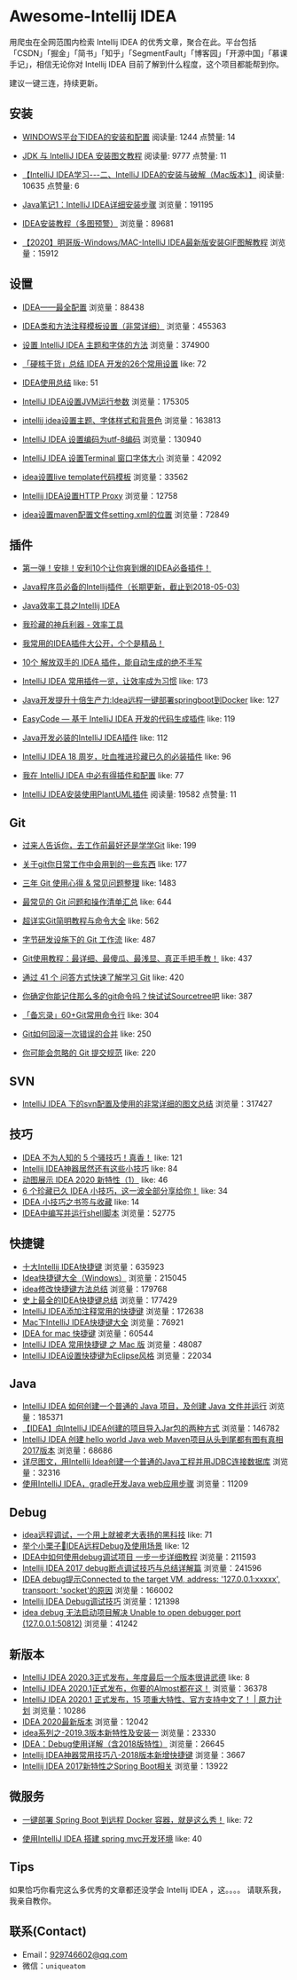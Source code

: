 # Awesome-Intellij IDEA

用爬虫在全网范围内检索 Intellij IDEA 的优秀文章，聚合在此。平台包括 「CSDN」「掘金」「简书」「知乎」「SegmentFault」「博客园」「开源中国」「慕课手记」，相信无论你对 Intellij IDEA 目前了解到什么程度，这个项目都能帮到你。

建议一键三连，持续更新。



## 安装

- [WINDOWS平台下IDEA的安装和配置](https://www.jianshu.com/p/f0d2017194b7) 阅读量: 1244 点赞量: 14
- [JDK 与 IntelliJ IDEA 安装图文教程](https://www.jianshu.com/p/c63e3ef3a2ac) 阅读量: 9777 点赞量: 11

- [【IntelliJ IDEA学习---二、IntelliJ IDEA的安装与破解（Mac版本）】](https://www.jianshu.com/p/6bca89082a78) 阅读量: 10635 点赞量: 6
- [Java笔记1：IntelliJ IDEA详细安装步骤](https://blog.csdn.net/haishu_zheng/article/details/50265371) 浏览量：191195
- [IDEA安装教程（多图预警）](https://blog.csdn.net/a158123/article/details/102690129) 浏览量：89681
- [【2020】明哥版-Windows/MAC-IntelliJ IDEA最新版安装GIF图解教程](https://blog.csdn.net/weixin_40845165/article/details/80914845) 浏览量：15912



## 设置

- [IDEA——最全配置](https://blog.csdn.net/qq_36135928/article/details/90348725) 浏览量：88438
- [IDEA类和方法注释模板设置（非常详细）](https://blog.csdn.net/xiaoliulang0324/article/details/79030752) 浏览量：455363
- [设置 IntelliJ IDEA 主题和字体的方法](https://blog.csdn.net/qq_35246620/article/details/63253518) 浏览量：374900

- [「硬核干货」总结 IDEA 开发的26个常用设置](https://juejin.im/post/6844904068163321870) like: 72
- [IDEA使用总结](https://juejin.im/post/6844903976098332686) like: 51
- [IntelliJ IDEA设置JVM运行参数](https://blog.csdn.net/sdujava2011/article/details/50086933) 浏览量：175305
- [intellij idea设置主题、字体样式和背景色](https://blog.csdn.net/fanrenxiang/article/details/80598895) 浏览量：163813
- [IntelliJ IDEA 设置编码为utf-8编码](https://blog.csdn.net/m0_38132361/article/details/80628203) 浏览量：130940
- [IntelliJ IDEA 设置Terminal 窗口字体大小](https://blog.csdn.net/wang124454731/article/details/53516434) 浏览量：42092
- [idea设置live template代码模板](https://blog.csdn.net/shi_hong_fei_hei/article/details/86607823) 浏览量：33562
- [Intellij IDEA设置HTTP Proxy](https://blog.csdn.net/weixin_30518397/article/details/94858573) 浏览量：12758
- [idea设置maven配置文件setting.xml的位置](https://blog.csdn.net/fengqing5578/article/details/82854495) 浏览量：72849



## 插件

- [第一弹！安排！安利10个让你爽到爆的IDEA必备插件！](https://juejin.im/post/6844904129169457165) 
- [Java程序员必备的Intellij插件（长期更新，截止到2018-05-03)](https://www.jianshu.com/p/686ba0ae4ac2)

- [Java效率工具之Intellij IDEA](https://juejin.im/post/6844903609583271949)

- [我珍藏的神兵利器 - 效率工具](https://www.liutf.com/posts/3720794851.html)
- [我常用的IDEA插件大公开，个个是精品！](https://juejin.im/post/6844904158382964744)
- [10个 解放双手的 IDEA 插件，能自动生成的绝不手写](https://juejin.im/post/6844904159464914951) 

- [IntelliJ IDEA 常用插件一览，让效率成为习惯](https://juejin.im/post/6844903973057462280) like: 173

- [Java开发提升十倍生产力:Idea远程一键部署springboot到Docker](https://juejin.im/post/6844903865192562696) like: 127

- [EasyCode — 基于 IntelliJ IDEA 开发的代码生成插件](https://www.oschina.net/p/easycode?origin=juejin) like: 119

- [Java开发必装的IntelliJ IDEA插件](https://juejin.im/post/6844903620501045255) like: 112
- [IntelliJ IDEA 18 周岁，吐血推进珍藏已久的必装插件](https://juejin.im/post/6844903764550221838) like: 96

- [我在 IntelliJ IDEA 中必有得插件和配置](https://juejin.im/post/6844904148572323854) like: 77
- [IntelliJ IDEA安装使用PlantUML插件](https://www.jianshu.com/p/6c4071eac339) 阅读量: 19582 点赞量: 11



## Git

- [过来人告诉你，去工作前最好还是学学Git](https://juejin.im/post/6844904177009688584) like: 199

- [关于git你日常工作中会用到的一些东西](https://juejin.im/post/6844904037574246408) like: 177

- [三年 Git 使用心得 & 常见问题整理](https://juejin.im/post/6844904191203213326) like: 1483
- [最常见的 Git 问题和操作清单汇总](https://juejin.im/post/6844903921425580045) like: 644
- [超详实Git简明教程与命令大全](https://juejin.im/post/6844903699915997192) like: 562
- [字节研发设施下的 Git 工作流]() like: 487
- [Git使用教程：最详细、最傻瓜、最浅显、真正手把手教！](https://mp.weixin.qq.com/s/BHJ44cDhnPQrvqdqowwilg) like: 437
- [通过 41 个 问答方式快速了解学习 Git]() like: 420
- [你确定你能记住那么多的git命令吗？快试试Sourcetree吧](https://juejin.im/post/6844903497809281032) like: 387
- [「备忘录」60+Git常用命令行](https://juejin.im/post/6844904149465710599) like: 304
- [Git如何回滚一次错误的合并](https://juejin.im/post/6844903647390744589) like: 250
- [你可能会忽略的 Git 提交规范](http://jartto.wang/2018/07/08/git-commit/) like: 220



## SVN

- [IntelliJ IDEA 下的svn配置及使用的非常详细的图文总结](https://blog.csdn.net/qq_27093465/article/details/74898489) 浏览量：317427



## 技巧

- [IDEA 不为人知的 5 个骚技巧！真香！](https://juejin.im/post/6846687591199145998) like: 121
- [Intellij IDEA神器居然还有这些小技巧](https://mp.weixin.qq.com/s/ISKS8j5oRWYlXszXV1xBPQ) like: 84
- [动图展示 IDEA 2020 新特性（1）]() like: 46
- [6 个珍藏已久 IDEA 小技巧，这一波全部分享给你！](https://juejin.im/post/6850037272159453191) like: 34
- [IDEA 小技巧之书签与收藏](https://juejin.im/post/6844903861958737934) like: 14
- [IDEA中编写并运行shell脚本](https://blog.csdn.net/u012443641/article/details/81295999) 浏览量：52775



## 快捷键

- [十大Intellij IDEA快捷键](https://blog.csdn.net/dc_726/article/details/42784275) 浏览量：635923
- [Idea快捷键大全（Windows）](https://blog.csdn.net/qq_38963960/article/details/89552704) 浏览量：215045
- [idea修改快捷键方法总结](https://blog.csdn.net/xinghuo0007/article/details/78441574) 浏览量：179768
- [史上最全的IDEA快捷键总结](https://blog.csdn.net/weixin_43570367/article/details/103963249) 浏览量：177429
- [IntelliJ IDEA添加注释常用的快捷键](https://blog.csdn.net/wyf2017/article/details/81178675) 浏览量：172638
- [Mac下IntelliJ IDEA快捷键大全](https://blog.csdn.net/lisongjia123/article/details/54949364) 浏览量：76921
- [IDEA for mac 快捷键](https://blog.csdn.net/zhangt85/article/details/43670359) 浏览量：60544
- [IntelliJ IDEA 常用快捷键 之 Mac 版](https://blog.csdn.net/qq_35246620/article/details/78263380) 浏览量：48087
- [IntelliJ IDEA设置快捷键为Eclipse风格](https://blog.csdn.net/jarniyy/article/details/79959303) 浏览量：22034



## Java 

- [IntelliJ IDEA 如何创建一个普通的 Java 项目，及创建 Java 文件并运行](https://blog.csdn.net/oschina_41790905/article/details/79475187) 浏览量：185371
- [【IDEA】向IntelliJ IDEA创建的项目导入Jar包的两种方式](https://blog.csdn.net/qq_26525215/article/details/53239123) 浏览量：146782
- [IntelliJ IDEA 创建 hello world Java web Maven项目从头到尾都有图有真相2017版本](https://blog.csdn.net/qq_27093465/article/details/63683873) 浏览量：68686
- [详尽图文，用Intellij Idea创建一个普通的Java工程并用JDBC连接数据库](https://blog.csdn.net/u012075383/article/details/78254482) 浏览量：32316
- [使用IntelliJ IDEA，gradle开发Java web应用步骤](https://blog.csdn.net/LANGZI7758521/article/details/51612603) 浏览量：11209



## Debug

- [idea远程调试，一个用上就被老大表扬的黑科技](https://juejin.im/post/6844904196664197134) like: 71
- [举个小栗子🌰IDEA远程Debug及使用场景](https://juejin.im/post/6844904071204339725) like: 12
- [IDEA中如何使用debug调试项目 一步一步详细教程](https://blog.csdn.net/yxl_1207/article/details/80973622) 浏览量：211593
- [Intellij IDEA 2017 debug断点调试技巧与总结详解篇](https://blog.csdn.net/qq_27093465/article/details/64124330) 浏览量：241596
- [IDEA debug提示Connected to the target VM, address: '127.0.0.1:xxxxx', transport: 'socket'的原因](https://blog.csdn.net/SunFlowerXT/article/details/101274034) 浏览量：166002
- [Intellij IDEA Debug调试技巧](https://blog.csdn.net/u010084868/article/details/52711787) 浏览量：121398
- [idea debug 无法启动项目解决 Unable to open debugger port (127.0.0.1:50812)](https://blog.csdn.net/qq_34360219/article/details/76169653) 浏览量：41242



## 新版本

- [IntelliJ IDEA 2020.3正式发布，年度最后一个版本很讲武德]() like: 8
- [IntelliJ IDEA 2020.1正式发布，你要的Almost都在这！](https://blog.csdn.net/f641385712/article/details/105435920) 浏览量：36378
- [IntelliJ IDEA 2020.1 正式发布，15 项重大特性、官方支持中文了！ | 原力计划](https://blog.csdn.net/csdnnews/article/details/105463271) 浏览量：10286
- [IDEA 2020最新版本](https://blog.csdn.net/weixin_45794138/article/details/104842893) 浏览量：12042
- [idea系列之-2019.3版本新特性及安装一](https://blog.csdn.net/weinichendian/article/details/103387283) 浏览量：23330
- [IDEA：Debug使用详解（含2018版特性）](https://blog.csdn.net/fly910905/article/details/80013391) 浏览量：26645
- [Intellij IDEA神器常用技巧八-2018版本新增快捷键](https://blog.csdn.net/liu19900205/article/details/80851864) 浏览量：3667
- [Intellij IDEA 2017新特性之Spring Boot相关](https://blog.csdn.net/wo541075754/article/details/77504461) 浏览量：13922



## 微服务

- [一键部署 Spring Boot 到远程 Docker 容器，就是这么秀！](https://juejin.im/post/6844903927964499975) like: 72

- [使用IntelliJ IDEA 搭建 spring mvc开发环境](https://juejin.im/post/6844903554549825544) like: 40



## Tips

如果恰巧你看完这么多优秀的文章都还没学会 Intellij IDEA ，这。。。。 请联系我，我亲自教你。



## 联系(Contact)

- Email：929746602@qq.com
- 微信：`uniqueatom`